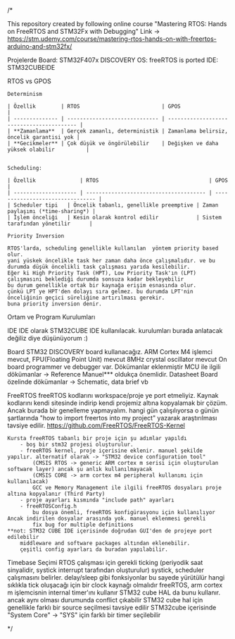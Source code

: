 /*

This repository created by following online course "Mastering RTOS: Hands on FreeRTOS and STM32Fx with Debugging"
Link -> https://stm.udemy.com/course/mastering-rtos-hands-on-with-freertos-arduino-and-stm32fx/

Projelerde 
Board: STM32F407x DISCOVERY 
OS: freeRTOS is ported
IDE: STM32CUBEIDE


RTOS vs GPOS

    Determinism 

    | Özellik        | RTOS                          | GPOS                                      |
    | -------------- | ----------------------------- | ----------------------------------------- |
    | **Zamanlama**  | Gerçek zamanlı, deterministik | Zamanlama belirsiz, öncelik garantisi yok |
    | **Gecikmeler** | Çok düşük ve öngörülebilir    | Değişken ve daha yüksek olabilir          |


    Scheduling:

    | Özellik              | RTOS                                   | GPOS                             |
    | -------------------- | -------------------------------------- | -------------------------------- |
    | Scheduler tipi   | Öncelik tabanlı, genellikle preemptive | Zaman paylaşımı (*time-sharing*) |
    | İşlem önceliği   | Kesin olarak kontrol edilir            | Sistem tarafından yönetilir      |

    Priority Inversion

    RTOS'larda, scheduling genellikle kullanılan  yöntem priority based olur.
    yani yüskek öncelikle task her zaman daha önce çalışmalıdır. ve bu durumda düşük öncelikli task çalışması yarıda kesilebilir.
    Eğer ki High Priority Task (HPT), Low Priority Task'ın (LPT) çalışmasını beklediği durumda sonsuza kadar bekleyebilir
    bu durum genellikle ortak bir kaynağa erişim esnasında olur.
    çünkü LPT ye HPT'den dolayı sıra gelmez. bu durumda LPT'nin önceliğinin geçici süreliğine artırılması gerekir.
    buna priority inversion denir.


Ortam ve Program Kurulumları

IDE 
    IDE olarak STM32CUBE IDE kullanılacak. kurulumları burada anlatacak değiliz diye düşünüyorum :)

Board
    STM32 DISCOVERY board kullanacağız. 
    ARM Cortex M4 işlemci mevcut, FPU(Floating Point Unit) mevcut
    8MHz crystal oscillator mevcut
    On board programmer ve debugger var.
    Dökümanlar eklenmiştir
        MCU ile ilgili dökümanlar ->
            Reference Manuel*** oldukça önemlidir.
            Datasheet
        Board özelinde dökümanlar ->
            Schematic, data brief vb

FreeRTOS
    freeRTOS kodlarını workspace/proje ye port etmeliyiz.
    Kaynak kodlarını kendi sitesinde indirip kendi projemiz altına kopyalamak bir çözüm.            
    Ancak burada bir genelleme yapmayalım. hangi gün çalışılıyorsa o günün şartlarında "how to import freertos into my project" yazarak araştırılması tavsiye edilir.
    https://github.com/FreeRTOS/FreeRTOS-Kernel

    Kursta freeRTOS tabanlı bir proje için şu adımlar yapıldı
        - boş bir stm32 projesi oluşturulur.
        - freeRTOS kernel, proje içerisine eklenir. manuel şekilde yapılır. alternatif olarak -> "STM32 device configuration tool"
            (CMSIS RTOS -> generic ARM cortex m serisi için oluşturulan software layer) ancak şu anlık kullanılmayacak
            (CMSIS CORE -> arm cortex m4 peripheral kullanımı için kullanılacak)
            GCC ve Memory Management ile ilgili freeRTOS dosyaları proje altına kopyalanır (Third Party)
        - proje ayarları kısmında "include path" ayarları
        - freeRTOSConfig.h
            bu dosya önemli, freeRTOS konfigürasyonu için kullanılıyor Ancak indirilen dosyalar arasında yok. manuel eklenmesi gerekli
            fix bug for multiple definitions
    **not: STM32 CUBE IDE içerisinde doğrudan GUI'den de projeye port edilebilir
        middleware and software packages altından eklenebilir.
        çeşitli config ayarları da buradan yapılabilir.

Timebase Seçimi
    RTOS çalışması için gerekli ticking (periyodik saat sinyalidir, systick interrupt tarafından oluşturulur)
    systick, scheduler çalışmasını belirler. delay/sleep gibi fonksiyonlar bu sayede yürütülür
    hangi sıklıkla tick oluşacağı için bir clock kaynağı olmalıdır
    freeRTOS, arm cortex m işlemcisnin internal timer'ını kullanır
    STM32 cube HAL da bunu kullanır. ancak aynı olması durumunda conflict çıkabilir
    STM32 cube hal için genellikle farklı bir source seçilmesi tavsiye edilir
        STM32cube içerisinde "System Core" -> "SYS" için farklı bir timer seçilebilir

*/

